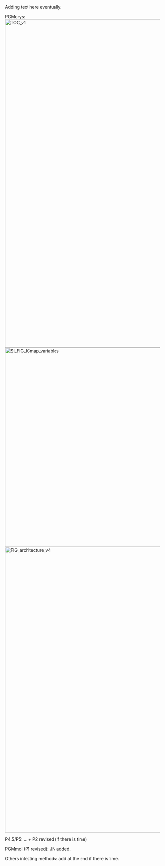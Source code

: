 Adding text here eventually.

PGMcrys:
<img width="1114" height="1068" alt="TOC_v1" src="https://github.com/user-attachments/assets/f0e55d04-9974-485b-9afd-853934083d47" />
<img width="1966" height="649" alt="SI_FIG_ICmap_variables" src="https://github.com/user-attachments/assets/54c540a8-7adc-4440-807d-619f7613263f" />
<img width="981" height="929" alt="FIG_architecture_v4" src="https://github.com/user-attachments/assets/b2fa560e-f3d1-46e7-8442-4447b9529b72" />

P4.5/P5: ... + P2 revised (if there is time)

PGMmol (P1 revised): JN added.

Others intesting methods: add at the end if there is time.
